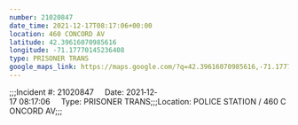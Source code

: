 ```yaml
---
number: 21020847
date_time: 2021-12-17T08:17:06+00:00
location: 460 CONCORD AV
latitude: 42.39616070985616
longitude: -71.17770145236408
type: PRISONER TRANS
google_maps_link: https://maps.google.com/?q=42.39616070985616,-71.17770145236408
---
```


;;;Incident #: 21020847     Date: 2021‐12‐17 08:17:06     Type: PRISONER TRANS;;;Location: POLICE STATION / 460 CONCORD AV;;;
